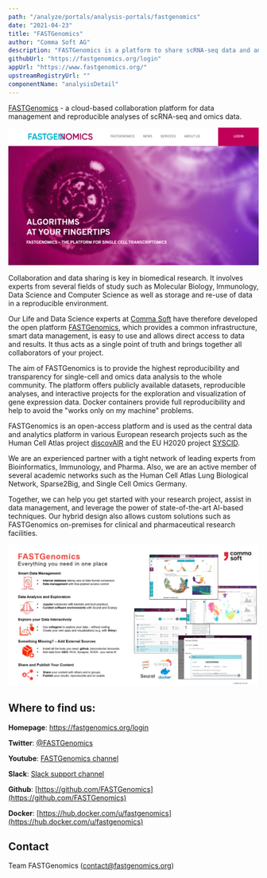 ```yaml
---
path: "/analyze/portals/analysis-portals/fastgenomics"
date: "2021-04-23"
title: "FASTGenomics"
author: "Comma Soft AG"
description: "FASTGenomics is a platform to share scRNA-seq data and analyses. Users can either choose from best practices or create individual workflows for the exploration of gene expression data."
githubUrl: "https://fastgenomics.org/login"
appUrl: "https://www.fastgenomics.org/"
upstreamRegistryUrl: ""
componentName: "analysisDetail"
---
```


[FASTGenomics](https://www.fastgenomics.org/) - a cloud-based collaboration platform for data management and reproducible analyses of scRNA-seq and omics data.

![FASTGenomics](../../_images/portals/fastgenomics.png)


Collaboration and data sharing is key in biomedical research. It involves experts from several fields of study such as Molecular Biology, Immunology, Data Science and Computer Science as well as storage and re-use of data in a reproducible environment.

Our Life and Data Science experts at [Comma Soft](https://comma-soft.com) have therefore developed the open platform [FASTGenomics](https://beta.fastgenomics.org), which provides a common infrastructure, smart data management, is easy to use and allows direct access to data and results. It thus acts as a single point of truth and brings together all collaborators of your project.

The aim of FASTGenomics is to provide the highest reproducibility and transparency for single-cell and omics data analysis to the whole community. The platform offers publicly available datasets, reproducible analyses, and interactive projects for the exploration and visualization of gene expression data. Docker containers provide full reproducibility and help to avoid  the "works only on my machine" problems.

FASTGenomics is an open-access platform and is used as the central data and analytics platform in various European research projects such as the Human Cell Atlas project [discovAIR](https://www.discovair.org) and the EU H2020 project [SYSCID](http://www.syscid.eu).

We are an experienced partner with a tight network of leading experts from Bioinformatics, Immunology, and Pharma. Also, we are an active member of several academic networks such as the Human Cell Atlas Lung Biological Network, Sparse2Big, and Single Cell Omics Germany.

Together, we can help you get started with your research project, assist in data management, and leverage the power of state-of-the-art AI-based techniques. Our hybrid design also allows custom solutions such as FASTGenomics on-premises for clinical and pharmaceutical research facilities.


![FASTGenomics Screenshot](../../_images/portals/fastgenomics_screenshot.jpg)

## Where to find us:

**Homepage**: <https://fastgenomics.org/login>

**Twitter**: [@FASTGenomics](https://twitter.com/FASTGenomics) 

**Youtube**: [FASTGenomics channel](https://www.youtube.com/channel/UCuox5j5_QeW2mc4-gO2mncA)

**Slack**: [Slack support channel](https://join.slack.com/t/fastgenomics/shared_invite/enQtNjU2ODk0OTk5MTA3LTkwZTgxN2EzYzAyMmExZTJiYmYxMjRhYjM2ODBiMWIwYmQ3MzZhYmIzZDkxZTI4OGFhYjQ4ODIzMTU3OWQ2NTc)

**Github**: [https://github.com/FASTGenomics](https://github.com/FASTGenomics)

**Docker**: [https://hub.docker.com/u/fastgenomics](https://hub.docker.com/u/fastgenomics)


## Contact
Team FASTGenomics (contact@fastgenomics.org)

